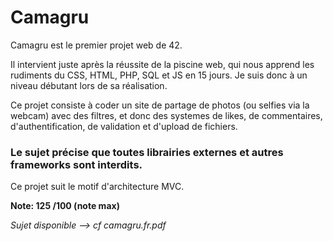 <h1>Camagru</h1>

Camagru est le premier projet web de 42.

Il intervient juste après la réussite de la piscine web, qui nous apprend les rudiments du CSS, HTML, PHP, SQL et JS en 15 jours. Je suis donc à un niveau débutant lors de sa réalisation.

Ce projet consiste à coder un site de partage de photos (ou selfies via la webcam) avec des filtres, et donc des systemes de likes, de commentaires, d'authentification, de validation et d'upload de fichiers.

<h3>Le sujet précise que toutes librairies externes et autres frameworks sont interdits.</h3>

Ce projet suit le motif d'architecture MVC.

__Note: 125 /100 (note max)__

*Sujet disponible --> cf camagru.fr.pdf*